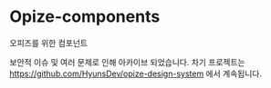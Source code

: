 # Opize-components
오피즈를 위한 컴포넌트

보안적 이슈 및 여러 문제로 인해 아카이브 되었습니다. 차기 프로젝트는 https://github.com/HyunsDev/opize-design-system 에서 계속됩니다.
